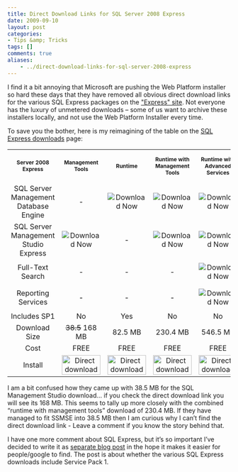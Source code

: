 ```yaml
---
title: Direct Download Links for SQL Server 2008 Express
date: 2009-09-10
layout: post
categories:
- Tips &amp; Tricks
tags: []
comments: true
aliases:
    - ../direct-download-links-for-sql-server-2008-express
---
```


I find it a bit annoying that Microsoft are pushing the Web Platform installer so hard these days that they have removed all obvious direct download links for the various SQL Express packages on the ["Express" site](http://www.microsoft.com/express/sql/). Not everyone has the luxury of unmetered downloads – some of us want to archive these installers locally, and not use the Web Platform Installer every time.

To save you the bother, here is my reimagining of the table on the [SQL Express downloads](http://www.microsoft.com/express/sql/download/) page:

<!--
.sqltable { 	width:620px; font-family:arial, sans-serif; 	font-size:10px; height:auto; }
.sqltable tr:hover td {background:black;}
.sqltable tr { 	font-family:arial, sans-serif; 	font-size:10px; vertical-align:middle; 	height:60px; 	height:auto; }
.sqltable td { 	padding: 5px 5px 5px 5px; font-family:arial, sans-serif; font-size:10px; height:auto; background:black; text-align:center; color:white}
.sqltable th { text-align:center; color:white;}
.sqltable img { margin:0; border:0; padding:0;}
.odd  { 	background-color:#171717; }
.nobotborder  {}
.nobotborder td { border-bottom-width:0 !important;
border-left:solid 1px #555555; border-right:solid 1px #555555; border-top:solid 1px #555555; border-bottom:solid 1px #555555; height:auto; }
.botborder td { height:auto; border-bottom-width:1 !important; 	border-top:solid 1px #555555; border-left:solid 1px #555555; border-right:solid 1px #555555; border-bottom:solid 1px #555555; }
.nobotborderright  { border-right-width:0 !important; height:auto; }
-->
<table class="sqltable" border="0" cellspacing="0" cellpadding="0">
<tbody>
<tr class="nobotborder" align="center">
<td class="nobotborderright">
<p style="font-size: 12px"><strong>Server 2008 Express</strong></p>
</td>
<td class="nobotborderright">
<p style="font-size: 12px"><strong>Management Tools</strong></p>
</td>
<td class="nobotborderright">
<p style="font-size: 12px"><strong>Runtime</strong></p>
</td>
<td class="nobotborderright">
<p style="font-size: 12px"><strong>Runtime with Management Tools</strong></p>
</td>
<td>
<p style="font-size: 12px"><strong>Runtime with Advanced Services</strong></p>
</td>
</tr>
<tr class="odd nobotborder" align="center">
<td class="nobotborderright">SQL Server Management Database Engine</td>
<td class="nobotborderright">
<p style="color: #171717">-</p>
</td>
<td class="nobotborderright"><img src="http://microsoft.com/express/images/checkmark_gray.jpg" border="0" alt="Download Now"></td>
<td class="nobotborderright"><img src="http://microsoft.com/express/images/checkmark_gray.jpg" border="0" alt="Download Now"></td>
<td><img src="http://microsoft.com/express/images/checkmark_gray.jpg" border="0" alt="Download Now"></td>
</tr>
<tr class="nobotborder" align="center">
<td class="nobotborderright">SQL Server Management Studio Express</td>
<td class="nobotborderright"><img src="http://microsoft.com/express/images/checkmark_black.jpg" border="0" alt="Download Now"></td>
<td class="nobotborderright">
<p style="color: #000000">-</p>
</td>
<td class="nobotborderright"><img src="http://microsoft.com/express/images/checkmark_black.jpg" border="0" alt="Download Now"></td>
<td><img src="http://microsoft.com/express/images/checkmark_black.jpg" border="0" alt="Download Now"></td>
</tr>
<tr class="odd nobotborder" align="center">
<td class="nobotborderright">Full-Text Search</td>
<td class="nobotborderright">
<p style="color: #171717">-</p>
</td>
<td class="nobotborderright">
<p style="color: #171717">-</p>
</td>
<td class="nobotborderright">
<p style="color: #171717">-</p>
</td>
<td><img src="http://microsoft.com/express/images/checkmark_gray.jpg" border="0" alt="Download Now"></td>
</tr>
<tr class="nobotborder" align="center">
<td class="nobotborderright">Reporting Services</td>
<td class="nobotborderright">
<p style="color: #000000">-</p>
</td>
<td class="nobotborderright">
<p style="color: #000000">-</p>
</td>
<td class="nobotborderright">
<p style="color: #000000">-</p>
</td>
<td><img src="http://microsoft.com/express/images/checkmark_black.jpg" border="0" alt="Download Now"></td>
</tr>
<tr class="nobotborder" align="center">
<td class="nobotborderright">Includes SP1</td>
<td class="nobotborderright">No</td>
<td class="nobotborderright">Yes</td>
<td class="nobotborderright">No</td>
<td>No</td>
</tr>
<tr class="odd nobotborder" align="center">
<td class="nobotborderright">Download Size</td>
<td class="nobotborderright"><span style="text-decoration: line-through;">38.5</span> 168 MB</td>
<td class="nobotborderright">82.5 MB</td>
<td class="nobotborderright">230.4 MB</td>
<td>546.5 MB</td>
</tr>
<tr class="nobotborder" align="center">
<td class="nobotborderright">Cost</td>
<td class="nobotborderright">FREE</td>
<td class="nobotborderright">FREE</td>
<td class="nobotborderright">FREE</td>
<td>FREE</td>
</tr>
<tr class="botborder" align="center">
<td class="nobotborderright">Install</td>
<td class="nobotborderright"><a href="http://www.microsoft.com/downloads/details.aspx?displaylang=en&amp;FamilyID=08e52ac2-1d62-45f6-9a4a-4b76a8564a2b"><img style="border-right-width: 0px; display: inline; border-top-width: 0px; border-bottom-width: 0px; border-left-width: 0px" title="Direct download button for SQL 2008 Management Tools" src="https://s3-us-west-2.amazonaws.com/jack-ukleja-com/install_btn.jpg" border="0" alt="Direct download button for SQL 2008 Management Tools" width="87" height="44"></a></td>
<td class="nobotborderright"><a href="http://www.microsoft.com/downloads/details.aspx?familyid=01AF61E6-2F63-4291-BCAD-FD500F6027FF&amp;displaylang=en"><img style="border-right-width: 0px; display: inline; border-top-width: 0px; border-bottom-width: 0px; border-left-width: 0px" title="Direct download button for SQL 2008 Runtime" src="https://s3-us-west-2.amazonaws.com/jack-ukleja-com/install_btn1.jpg" border="0" alt="Direct download button for SQL 2008 Runtime" width="87" height="44"></a></td>
<td class="nobotborderright"><a href="http://www.microsoft.com/downloads/details.aspx?displaylang=en&amp;FamilyID=7522a683-4cb2-454e-b908-e805e9bd4e28"><img style="border-right-width: 0px; display: inline; border-top-width: 0px; border-bottom-width: 0px; border-left-width: 0px" title="Direct download button for SQL 2008 Runtime with Management Tools" src="https://s3-us-west-2.amazonaws.com/jack-ukleja-com/install_btn2.jpg" border="0" alt="Direct download button for SQL 2008 Runtime with Management Tools" width="87" height="44"></a></td>
<td><a href="http://www.microsoft.com/downloads/details.aspx?displaylang=en&amp;FamilyID=b5d1b8c3-fda5-4508-b0d0-1311d670e336"><img style="border-right-width: 0px; display: inline; border-top-width: 0px; border-bottom-width: 0px; border-left-width: 0px" title="Direct download button for SQL 2008 Runtime with Advanced Services" src="https://s3-us-west-2.amazonaws.com/jack-ukleja-com/install_btn4.jpg" border="0" alt="Direct download button for SQL 2008 Runtime with Advanced Services" width="87" height="44"></a></td>
</tr>
</tbody></table>
I am a bit confused how they came up with 38.5 MB for the SQL Management Studio download… if you check the direct download link you will see its 168 MB. This seems to tally up more closely with the combined “runtime with management tools” download of 230.4 MB. If they have managed to fit SSMSE into 38.5 MB then I am curious why I can’t find the direct download link - Leave a comment if you know the story behind that.

I have one more comment about SQL Express, but it’s so important I’ve decided to write it as [separate blog post](http://jack.ukleja.com/sql-server-2008-express-with-advanced-services-does-not-include-service-pack-1-sp1/) in the hope it makes it easier for people/google to find. The post is about whether the various SQL Express downloads include Service Pack 1.